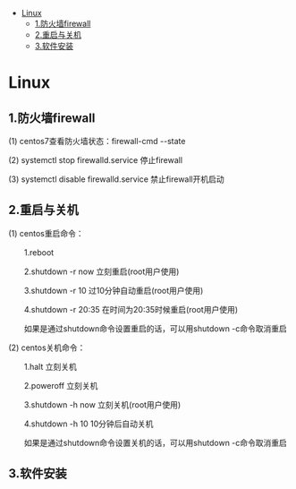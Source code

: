 <!-- GFM-TOC -->
* [Linux](#Linux)
    * [1.防火墙firewall](#1.防火墙firewall)
    * [2.重启与关机](#2.重启与关机)
    * [3.软件安装](#3.软件安装)
<!-- GFM-TOC -->
# Linux

## 1.防火墙firewall

(1) centos7查看防火墙状态：firewall-cmd --state

(2) systemctl stop firewalld.service  停止firewall

(3) systemctl disable firewalld.service  禁止firewall开机启动

## 2.重启与关机

(1) centos重启命令：

　　1.reboot
  
　　2.shutdown -r now 立刻重启(root用户使用)
  
　　3.shutdown -r 10 过10分钟自动重启(root用户使用)
  
　　4.shutdown -r 20:35 在时间为20:35时候重启(root用户使用)
  
　　如果是通过shutdown命令设置重启的话，可以用shutdown -c命令取消重启

(2) centos关机命令：

　　1.halt 立刻关机
  
　　2.poweroff 立刻关机
  
　　3.shutdown -h now 立刻关机(root用户使用)
  
　　4.shutdown -h 10 10分钟后自动关机
  
　　如果是通过shutdown命令设置关机的话，可以用shutdown -c命令取消重启
## 3.软件安装
